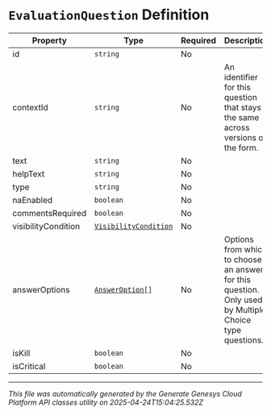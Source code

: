# `EvaluationQuestion` Definition

| Property | Type | Required | Description |
|----------|------|----------|-------------|
| id | `string` | No |  |
| contextId | `string` | No | An identifier for this question that stays the same across versions of the form. |
| text | `string` | No |  |
| helpText | `string` | No |  |
| type | `string` | No |  |
| naEnabled | `boolean` | No |  |
| commentsRequired | `boolean` | No |  |
| visibilityCondition | [`VisibilityCondition`](visibilitycondition-definition.md) | No |  |
| answerOptions | [`AnswerOption[]`](answeroption-definition.md) | No | Options from which to choose an answer for this question. Only used by Multiple Choice type questions. |
| isKill | `boolean` | No |  |
| isCritical | `boolean` | No |  |

---

*This file was automatically generated by the Generate Genesys Cloud Platform API classes utility on 2025-04-24T15:04:25.532Z*